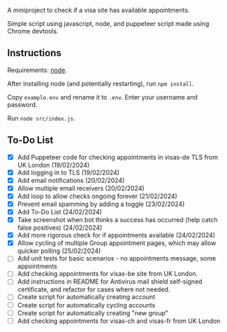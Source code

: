 A miniproject to check if a visa site has available appointments.

Simple script using javascript, node, and puppeteer script made using Chrome devtools.

## Instructions

Requirements: [node](https://nodejs.org/en/download).

After installing node (and potentially restarting), run `npm install`.

Copy `example.env` and rename it to `.env`. Enter your username and password.

Run `node src/index.js`.


## To-Do List

- [x] Add Puppeteer code for checking appointments in visas-de TLS from UK London (19/02/2024)
- [x] Add logging in to TLS (19/02/2024)
- [x] Add email notifications (20/02/2024)
- [x] Allow multiple email receivers (20/02/2024)
- [x] Add loop to allow checks ongoing forever (21/02/2024)
- [x] Prevent email spamming by adding a toggle (23/02/2024)
- [x] Add To-Do List (24/02/2024)
- [x] Take screenshot when bot thinks a success has occurred (help catch false positives) (24/02/2024)
- [x] Add more rigorous check for if appointments available (24/02/2024)
- [x] Allow cycling of multiple Group appointment pages, which may allow quicker polling (25/02/2024)
- [ ] Add unit tests for basic scenarios - no appointments message, some appointments
- [ ] Add checking appointments for visas-be site from UK London.
- [ ] Add instructions in README for Antivirus mail shield self-signed certificate, and refactor for cases where not needed.
- [ ] Create script for automatically creating account
- [ ] Create script for automatically cycling accounts
- [ ] Create script for automatically creating "new group"
- [ ] Add checking appointments for visas-ch and visas-fr from UK London
